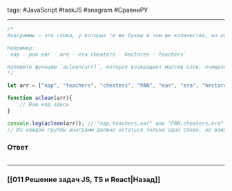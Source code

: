tags: #JavaScript #taskJS #anagram #СравниРУ 
___

```js
/*
Анаграммы – это слова, у которых те же буквы в том же количестве, но они располагаются в другом порядке.

Например:
`nap - pan ear - are - era cheaters - hectares - teachers`

Напишите функцию `aclean(arr)`, которая возвращает массив слов, очищенный от анаграмм.
*/

let arr = ["nap", "teachers", "cheaters", "PAN", "ear", "era", "hectares"];

function aclean(arr){
	// Ваш код здесь
}

console.log(aclean(arr)); // "nap,teachers,ear" или "PAN,cheaters,era"
// Из каждой группы анаграмм должно остаться только одно слово, не важно какое.
```

### Ответ

```js

```


___
### [[011 Решение задач JS, TS и React|Назад]]